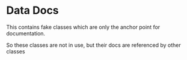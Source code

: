 ﻿# Data Docs

This contains fake classes which are only the anchor point for documentation.

So these classes are not in use, but their docs are referenced by other classes